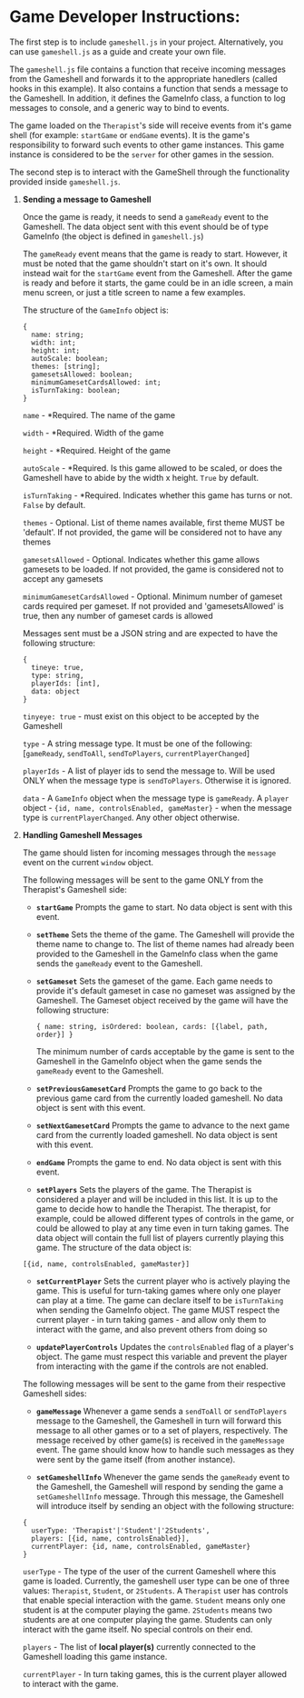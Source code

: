 # Game Developer Instructions:

The first step is to include `gameshell.js` in your project. Alternatively, you can use `gameshell.js` as a guide and create your own file.

The `gameshell.js` file contains a function that receive incoming messages from the Gameshell and forwards it to the appropriate hanedlers (called hooks in this example). It also contains a function that sends a message to the Gameshell. In addition, it defines the GameInfo class, a function to log messages to console, and a generic way to bind to events.

The game loaded on the `Therapist`'s side will receive events from it's game shell (for example: `startGame` or `endGame` events). It is the game's responsibility to forward such events to other game instances. This game instance is considered to be the `server` for other games in the session.

The second step is to interact with the GameShell through the functionality provided inside `gameshell.js`.

1. __Sending a message to Gameshell__
    
    Once the game is ready, it needs to send a `gameReady` event to the Gameshell. The data object sent with this event should be of type GameInfo (the object is defined in `gameshell.js`)

    The `gameReady` event means that the game is ready to start. However, it must be noted that the game shouldn't start on it's own. It should instead wait for the `startGame` event from the Gameshell. After the game is ready and before it starts, the game could be in an idle screen, a main menu screen, or just a title screen to name a few examples.

    The structure of the `GameInfo` object is:
    ```
    {
      name: string;
      width: int;
      height: int;
      autoScale: boolean;
      themes: [string];
      gamesetsAllowed: boolean;
      minimumGamesetCardsAllowed: int;
      isTurnTaking: boolean;
    }
    ```
    `name` - *Required. The name of the game
    
    `width` - *Required. Width of the game
    
    `height` - *Required. Height of the game
    
    `autoScale` - *Required. Is this game allowed to be scaled, or does the Gameshell have to abide by the width x height. `True` by default.

    `isTurnTaking` - *Required. Indicates whether this game has turns or not. `False` by default.

    `themes` - Optional. List of theme names available, first theme MUST be 'default'. If not provided, the game will be considered not to have any themes

    `gamesetsAllowed` - Optional. Indicates whether this game allows gamesets to be loaded. If not provided, the game is considered not to accept any gamesets

    `minimumGamesetCardsAllowed` - Optional. Minimum number of gameset cards required per gameset. If not provided and 'gamesetsAllowed' is true, then any number of gameset cards is allowed

    Messages sent must be a JSON string and are expected to have the following structure:
    ```
    {
      tineye: true,
      type: string,
      playerIds: [int],
      data: object
    }
    ```

    `tinyeye: true` - must exist on this object to be accepted by the Gameshell
    
    `type` - A string message type. It must be one of the following: [`gameReady`, `sendToAll`, `sendToPlayers`, `currentPlayerChanged`]

    `playerIds` - A list of player ids to send the message to. Will be used ONLY when the message type is `sendToPlayers`. Otherwise it is ignored.

    `data` - A `GameInfo` object when the message type is `gameReady`. A `player` object - `{id, name, controlsEnabled, gameMaster}` - when the message type is `currentPlayerChanged`. Any other object otherwise.

1. __Handling Gameshell Messages__

    The game should listen for incoming messages through the `message` event on the current `window` object.

    The following messages will be sent to the game ONLY from the Therapist's Gameshell side:
    * __`startGame`__
      Prompts the game to start. No data object is sent with this event.
      
    * __`setTheme`__
      Sets the theme of the game. The Gameshell will provide the theme name to change to. The list of theme names had already been provided to the Gameshell in the GameInfo class when the game sends the `gameReady` event to the Gameshell.

    * __`setGameset`__
      Sets the gameset of the game. Each game needs to provide it's default gameset in case no gameset was assigned by the Gameshell. The Gameset object received by the game will have the following structure:
      ```
      { name: string, isOrdered: boolean, cards: [{label, path, order}] }
      ```

      The minimum number of cards acceptable by the game is sent to the Gameshell in the GameInfo object when the game sends the `gameReady` event to the Gameshell.

    * __`setPreviousGamesetCard`__
      Prompts the game to go back to the previous game card from the currently loaded gameshell. No data object is sent with this event.

    * __`setNextGamesetCard`__
    Prompts the game to advance to the next game card from the currently loaded gameshell. No data object is sent with this event.

    * __`endGame`__
    Prompts the game to end. No data object is sent with this event.

    * __`setPlayers`__
    Sets the players of the game. The Therapist is considered a player and will be included in this list. It is up to the game to decide how to handle the Therapist. The therapist, for example, could be allowed different types of controls in the game, or could be allowed to play at any time even in turn taking games. The data object will contain the full list of players currently playing this game. The structure of the data object is:
    ```
    [{id, name, controlsEnabled, gameMaster}]
    ```

    * __`setCurrentPlayer`__
    Sets the current player who is actively playing the game. This is useful for turn-taking games where only one player can play at a time. The game can declare itself to be `isTurnTaking` when sending the GameInfo object. The game MUST respect the current player - in turn taking games - and allow only them to interact with the game, and also prevent others from doing so

    * __`updatePlayerControls`__
    Updates the `controlsEnabled` flag of a player's object. The game must respect this variable and prevent the player from interacting with the game if the controls are not enabled.

    The following messages will be sent to the game from their respective Gameshell sides:
    * __`gameMessage`__
    Whenever a game sends a `sendToAll` or `sendToPlayers` message to the Gameshell, the Gameshell in turn will forward this message to all other games or to a set of players, respectively. The message received by other game(s) is received in the `gameMessage` event. The game should know how to handle such messages as they were sent by the game itself (from another instance).

    * __`setGameshellInfo`__
    Whenever the game sends the `gameReady` event to the Gameshell, the Gameshell will respond by sending the game a `setGameshellInfo` message. Through this message, the Gameshell will introduce itself by sending an object with the following structure:
    ```
    {
      userType: 'Therapist'|'Student'|'2Students',
      players: [{id, name, controlsEnabled}],
      currentPlayer: {id, name, controlsEnabled, gameMaster}
    }
    ```

    `userType` - The type of the user of the current Gameshell where this game is loaded. Currently, the gameshell user type can be one of three values: `Therapist`, `Student`, or `2Students`. A `Therapist` user has controls that enable special interaction with the game. `Student` means only one student is at the computer playing the game. `2Students` means two students are at one computer playing the game. Students can only interact with the game itself. No special controls on their end.

    `players` - The list of __local player(s)__ currently connected to the Gameshell loading this game instance.

    `currentPlayer` - In turn taking games, this is the current player allowed to interact with the game.